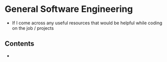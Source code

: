 # General Software Engineering

- If I come across any useful resources that would be helpful while coding on the job / projects

## Contents

- 